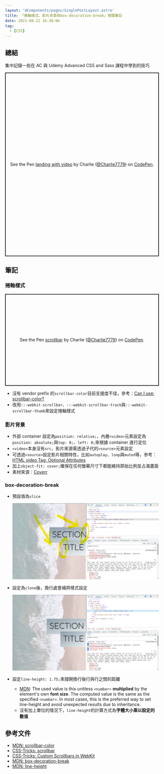 ```yaml
---
layout: '@Components/pages/SinglePostLayout.astro'
title: 「捲軸樣式、影片背景與box-decoration-break」相關筆記
date: 2021-08-22 16:30:06
tag:
  - [CSS]
---
```


## 總結

集中記錄一些在 AC 與 Udemy Advanced CSS and Sass 課程中學到的技巧

<p class="codepen" data-height="600" data-default-tab="css,result" data-slug-hash="LYLPeep" data-user="Charlie7779" style="height: 600px; box-sizing: border-box; display: flex; align-items: center; justify-content: center; border: 2px solid; margin: 1em 0; padding: 1em;">
  <span>See the Pen <a href="https://codepen.io/Charlie7779/pen/LYLPeep">
  landing with video</a> by Charlie (<a href="https://codepen.io/Charlie7779">@Charlie7779</a>)
  on <a href="https://codepen.io">CodePen</a>.</span>
</p>
<script async src="https://cpwebassets.codepen.io/assets/embed/ei.js"></script>

## 筆記

### 捲軸樣式

<p class="codepen" data-height="300" data-default-tab="css,result" data-slug-hash="rNmKexG" data-user="Charlie7779" style="height: 300px; box-sizing: border-box; display: flex; align-items: center; justify-content: center; border: 2px solid; margin: 1em 0; padding: 1em;">
  <span>See the Pen <a href="https://codepen.io/Charlie7779/pen/rNmKexG">
  scrollbar</a> by Charlie (<a href="https://codepen.io/Charlie7779">@Charlie7779</a>)
  on <a href="https://codepen.io">CodePen</a>.</span>
</p>
<script async src="https://cpwebassets.codepen.io/assets/embed/ei.js"></script>

- 沒有 vendor prefix 的`scrollbar-color`目前支援度不佳，參考：[Can I use: scrollbar-color?](https://caniuse.com/?search=scrollbar-color)
- 改用`::-webkit-scrollbar`、`::-webkit-scrollbar-track`與`::-webkit-scrollbar-thumb`來設定捲軸樣式

### 影片背景

- 外部 container 設定為`position: relative;`，內層`<video>`元素設定為`position: absolute;`與`top: 0;`、`left: 0;`來根據 container 進行定位
- `<video>`本身沒有`src`，影片來源需透過子代的`<source>`元素設定
- 可透過`<source>`設定影片相關特性，比如`autoplay`、`loop`與`muted`等，參考：[HTML video Tag: Optional Attributes](https://www.w3schools.com/tags/tag_video.asp)
- 加上`object-fit: cover;`確保在任何螢幕尺寸下都能維持原始比例並占滿畫面
- 素材來源：[Coverr](https://coverr.co/)

### box-decoration-break

- 預設值為`slice`

  ![demo slice](/2021/css-scrollbar-bg-video-box-decoration-break/slice.png)

- 設定為`clone`後，換行處會補齊樣式設定

  ![demo clone](/2021/css-scrollbar-bg-video-box-decoration-break/clone.png)

- 設定`line-height: 1.75;`來撐開換行後行與行之間的距離
  - [MDN](https://developer.mozilla.org/en-US/docs/Web/CSS/line-height#values): The used value is this unitless `<number>` **multiplied** by the element's own **font size**. The computed value is the same as the specified `<number>`. In most cases, this is the preferred way to set line-height and avoid unexpected results due to inheritance.
  - 沒有加上單位的情況下，`line-height`的計算方式為**字體大小乘以設定的數值**

## 參考文件

- [MDN: scrollbar-color](https://developer.mozilla.org/en-US/docs/Web/CSS/scrollbar-color)
- [CSS-Tricks: scrollbar](https://css-tricks.com/almanac/properties/s/scrollbar/)
- [CSS-Tricks: Custom Scrollbars in WebKit](https://css-tricks.com/custom-scrollbars-in-webkit/)
- [MDN: box-decoration-break](https://developer.mozilla.org/en-US/docs/Web/CSS/box-decoration-break)
- [MDN: line-height](https://developer.mozilla.org/en-US/docs/Web/CSS/line-height)
